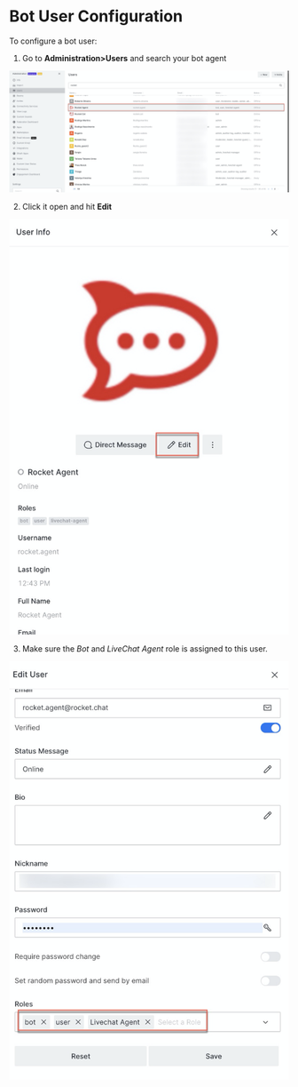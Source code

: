 # Bot User Configuration

To configure a bot user:

1. Go to **Administration&gt;Users** and search your bot agent

![](../../../../.gitbook/assets/image%20%28451%29.png)

2. Click it open and hit **Edit**

![](../../../../.gitbook/assets/image%20%28450%29.png)

3. Make sure the _Bot_ and _LiveChat Agent_ role is assigned to this user. 

![](../../../../.gitbook/assets/image%20%28452%29.png)

